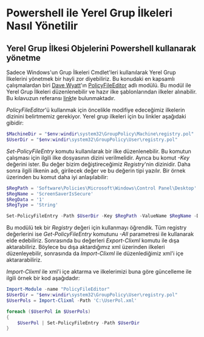 # Powershell ile Yerel Grup İlkeleri Nasıl Yönetilir
## Yerel Grup İlkesi Objelerini Powershell kullanarak yönetme
Sadece Windows'un Grup İlkeleri Cmdlet'leri kullanılarak Yerel Grup İlkelerini yönetmek bir hayli zor diyebiliriz.
Bu konudaki en kapsamlı çalışmalardan biri [Dave Wyatt](https://twitter.com/msh_dave)'ın [PolicyFileEditor](https://github.com/dlwyatt/PolicyFileEditor) adlı modülü. Bu modül ile Yerel Grup İlkeleri düzenlenebilir ve hazır ilke şablonlarından ilkeler alınabilir. Bu kılavuzun referansı [link](http://brandonpadgett.com/powershell/Local-gpo-powershell/)te bulunmaktadır.

*PolicyFileEditor*'ü kullanmak için öncelikle modifiye edeceğimiz ilkelerin dizinini belirtmemiz gerekiyor. Yerel grup ilkeleri için bu linkler aşağıdaki gibidir:

```powershell
$MachineDir = "$env:windir\system32\GroupPolicy\Machine\registry.pol"
$UserDir = "$env:windir\system32\GroupPolicy\User\registry.pol"
```

*Set-PolicyFileEntry* komutu kullanılarak bir ilke düzenlenebilir. Bu komutun çalışması için ilgili ilke dosyasının dizini verilmelidir. Ayrıca bu komut *-Key* değerini ister. Bu değer bizim değiştireceğimiz *Registry*'nin dizinidir. Daha sonra ilgili ilkenin adı, girilecek değer ve bu değerin tipi yazılır. Bir örnek üzerinden bu komut daha iyi anlaşılabilir:

```powershell
$RegPath = 'Software\Policies\Microsoft\Windows\Control Panel\Desktop'
$RegName = 'ScreenSaverIsSecure'
$RegData = '1'
$RegType = 'String'

Set-PolicyFileEntry -Path $UserDir -Key $RegPath -ValueName $RegName -Data $RegData -Type $RegType
```

Bu modülü tek bir *Registry* değeri için kullanmayı öğrendik. Tüm registry değerlerini ise *Get-PolicyFileEntry* komutunu *-All* parametresi ile kullanarak elde edebiliriz. Sonrasında bu değerleri *Export-Clixml* komutu ile dışa aktarabiliriz. Böylece bu dışa aktardığımız xml üzerinden ilkeleri düzenleyebilir, sonrasında da *Import-Clixml* ile düzenlediğimiz xml'i içe aktararabiliriz.

*Import-Clixml* ile xml'i içe aktarma ve ilkelerimizi buna göre güncelleme ile ilgili örnek bir kod aşağıdadır:

```powershell
Import-Module -name "PolicyFileEditor"
$UserDir = "$env:windir\system32\GroupPolicy\User\registry.pol"
$UserPols = Import-Clixml -Path 'C:\UserPol.xml'

foreach ($UserPol in $UserPols)
{
    $UserPol | Set-PolicyFileEntry -Path $UserDir
}
```





